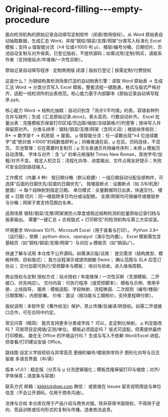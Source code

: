 # Original-record-filling---empty-procedure
面向检测机构的原始记录自动填写定制软件（闭源/商用授权）。从 Word 原始表自动抽取数据，生成汇总 Word，并按“钢柱/钢梁/支撑/网架”分类写入标准化 Excel 模板；支持 μ 值智能分流（≥4 位或≥1000 判 μ）、楼层/编号分桶、日期切片、页池自动复制与对齐保真。已登记版权，不提供源码；如需试用/定制/购买，请联系作者（支持按站点/年维保/一次性买断）。

原始记录自动填写程序 · 定制商用版
闭源 | 版权已登记 | 按需定制/付费授权

这是什么？
为钢结构类检测场景打造的自动制表引擎：读取 Word 原始表 → 生成汇总 Word → 分类分页写入 Excel 模板，整套流程一键跑通，格式与版式严格对齐，适配一线检测所的出表规范。核心能力基于内部脚本《原始记录自动填写程序.py》。

核心能力
Word → 结构化抽取：自动识别含「测点1/平均值」的表，容错各种列合并与缺列；生成《汇总原始记录.docx》，表头高亮、行数自动补齐。
Excel 批量出表：克隆模板页保留打印区域/页边距/缩放/冻结窗格/行列宽等；按块写入并保留原对齐。
分类与排序：钢柱/钢梁/支撑/网架（含同义词）；楼层排序规则：B* → 数字层↑ → 机房层 → 屋面。
μ 值智能分流：任一读数出现“≥4 位连续数字”或“绝对值 ≥1000”的纯数值即判 μ；同桶普通在前、μ 在后，页码连续，不混页。
页池管理：仅在需要时复制页；μ 页与普通页共用编号序列；未用 μ 模板页自动清理。
字体与对齐：含 “μ” 的单元格强制 Times New Roman，其他字号/加粗/对齐不变。
稳定人机交互：流程化向导、进度输出、文件占用友好提示；失败可安全回到路径输入。

工作模式（内置 4 种）
按日期分桶（默认稳健）：一组日期自动分配全部构件，可选择“后面的日期优先/前面的日期优先”。
按楼层断点：设置断点（如 3/6/机房/屋面）→ 每个段映射到指定日期。
单日模式：全量数据同日出表，快速交付。
楼层 × 日期 切片：同一楼层跨多日均分或设配额。
支撑/网架均可按编号或楼层参与分桶；网架子类支持范围白名单。

适用场景
钢柱/钢梁/支撑/网架类防火厚度或相近结构检测的批量原始记录归档与报表输出。
需要“一键汇总 + 合规版式 + 打印即交”的检测机构与第三方实验室。

环境要求
Windows 10/11，Microsoft Excel（用于查看与打印）。
Python 3.9+（运行版），依赖：python-docx、openpyxl（演示包内置）。
Excel 模板需包含基础页（如“钢柱/钢梁/支撑/网架”）与对应 μ 模板页（如“钢梁μ”）。

快速了解与试用
本仓库不公开源码。如需演示版/试用：
提交需求（结构类型、模板样例、目标版式）；
我方远程演示或提供脱敏 Demo；
确认范围与 SLA 后签订协议；
交付加密可执行/受控脚本与模板；
培训与验收，进入维保周期。

商业授权与定制
授权方式：站点授权 / 年度维保 / 一次性买断（含源模板、二开接口、优先响应）。
交付内容：可执行程序（或受控脚本）、模板与示例、使用手册、上线指导。
服务：模板适配、字段映射、流程微调、二次规则（编号/楼层/日期策略）、内部部署。
价格：面议（按功能与工期核价，支持里程碑付款）。

版权说明：本软件受《著作权法》保护，禁止传播/反编译/转授权。如需二开或接口合作，可在合同中约定。

常见问答（精简）
能否支持更多分类或字段？ 可以，走定制化映射。
μ 判定能改吗？ 可按项目定阈值/正则/单位。
模板必须固定吗？ 版式可适配，但需提供最终打印模板。
能在无 Office 的环境运行吗？ 生成与写入不依赖 Word/Excel 进程，但查看/打印建议安装 Office。

路线图
自定义字段校验与异常高亮
更细的编号/楼层排序钩子
图形化向导与日志留痕
多语言界面（中/英）

版本
v1.0.1：稳定版（分页与 μ 分流逻辑强化；模板克隆保留打印与缩放；对齐/字体保真；进度条与容错）

联系方式
邮箱：<kkkklck@qq.com>
微信：<wunailck>
或直接在 Issues 留言说明用途与单位信息（不会公开源码，仅用于商务沟通）。

法律与合规
本仓库仅用于产品介绍与商务对接。除非获得书面授权，不得用于逆向、竞品训练或任何形式的复制与传播。违者依法追责。
